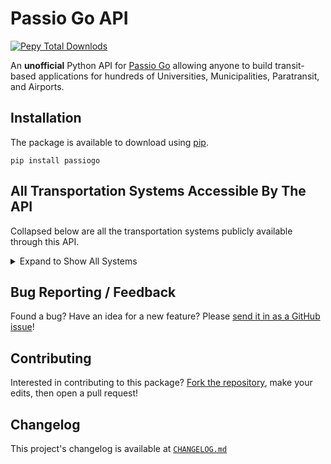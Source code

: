 # Passio Go API

[![Pepy Total Downlods](https://img.shields.io/pepy/dt/PassioGo)](https://www.pepy.tech/projects/passiogo)


An **unofficial** Python API for [Passio Go](https://passiogo.com/) allowing anyone to build transit-based applications for hundreds of Universities, Municipalities, Paratransit, and Airports. 


## Installation

The package is available to download using [pip](https://pypi.org/project/PassioGo/).

```
pip install passiogo
```


## All Transportation Systems Accessible By The API

Collapsed below are all the transportation systems publicly available through this API.

<details>
<summary>Expand to Show All Systems</summary>
<br/>

*Last Updated: 2024/07/12*

- 3630 Peachtree
- 5025 Apartments
- 725 Ponce
- Agnes Scott College
- Alabama A&M University
- Anne Arundel County Office of Transportation
- Atlantic Station
- AUC
- Audible
- Augusta University
- Bayonne Bay
- Beacon College
- Beacon Shuttle
- Beloit Transit
- Bis-Man Transit
- Bowie State University
- Brockton Area Transit Authority (BAT)
- Bull Runner at USF
- Cal State San Bernardino
- Canby Area Transit
- Cascades East Transit
- Casper Area Transit
- Century Village (FT)
- Chapman University
- Charles River TMA
- Charleston Airport REEF
- Charm City Circulator
- Chemung County (C-Tran)
- CHOA
- Citrus Connection
- City of Arcadia
- City of Bangor
- City of Billings MET Transit
- City of Cerritos
- City of Clovis
- City of Detroit - Employee Shuttle
- City of Harrisonburg Department of Public Transportation (HDPT)
- City of Hoboken
- City of Irvine
- City of Jackson (JTRAN)
- City of Jacksonville
- City of Monterey Park
- City of Newport Beach (Balboa Peninsula Trolley)
- City of Olean
- City of Rosemead
- City of Sandy
- City of Tracy (MTM / Tracer Transit)
- City of Tyler
- City of Watertown (CitiBus)
- Citylink Edmond
- Citylink North (Kootenai County)
- Citylink South
- Clackamas County
- Clemson Tiger Transit
- Coca Cola
- Colby College
- Columbia University
- Concho Valley Transit
- Concord Kannapolis Area Transit
- Concourse
- Connect Douglas
- Cooperative Alliance for Seacoast Transportation (COAST)
- Coral Gables
- CoryD (Test)
- County Connector
- CSULB
- Disney Programs
- District of Chamblee
- Drury Plaza Hotel - Disney Springs
- Eastern Kentucky University
- Eastern Panhandle Transit Authority (EPTA)
- Eastern Virginia Medical School
- Elon University
- Emory University
- Endicott College
- ES Atlanta
- Escambia County Area Transit (ECAT)
- ETHRA
- EWR Employee Shuttle
- EWR Port Authority NYNJ
- FIT NY
- Florham Park (Sun Valley/River Bend)
- Florida Gulf Coast University (FGCU)
- Florida International University
- ForestView/Evergreen/Evergreen East
- Fort Saskatchewan Transit (PWTransit Canada Ltd.)
- Franklin Regional Transit Authority
- Franklin Transit
- Fresh Direct (Pro Park)
- Fresno State University
- GatewayJFK Connection
- George Washington University (GW)
- Georgia College & State University (GCSU)
- Georgia Southern University
- Georgia State University
- Georgia Tech
- GoBus
- Harford County
- Harris County Transit
- HARTransit
- Harvard University
- Hendry County Transit System
- Highland Hospital Metropolis
- Hill Place Apartments
- Hollins University
- Houston Airport (SP+)
- Hutch Metro Center
- Interurban Trolley
- Jasper Transit
- JFK LGA Shuttles
- Kentucky River Foothills
- Key West Transit
- Lawrence Transit
- Lehigh University
- Los Angeles International Airport (LAX)
- Marymount University
- Mayaguez (Skytec)
- McAfee Knob Trailhead (Ridesource)
- Mercy University
- Metropolis Parking (Anschutz Campus)
- Missouri State University
- MIT
- Montachusett Regional Transit Authority (MART)
- National Cancer Institute
- NC State University
- New River Transit Authority
- New York University
- North Carolina A&T State University
- North Fork Area Transit
- Otter Bus (Ridesource)
- Ozark Regional Transit
- Palm Beach International Airport Parking Shuttle
- Pepperdine University
- Pittsburgh International Airport (PIT)
- Port of Galveston (LAZ Parking)
- Portage Area Regional Transit Authority (PARTA)
- Providence College
- Quinnipiac University
- Radford Transit
- Ravinia
- River Valley Transit
- River Valley Transit
- Roadrunner Transit
- Rochester Institute of Technology (RIT)
- Roger Williams University
- Rutgers University
- Sacramento Airport Park & Ride
- Saint Peter's University
- Sales Demo - SR
- Seneca Transit System
- Sioux City Transit
- SMART Transit
- South Clackamas Transportation District
- Southeastern Louisiana University
- Southern Connecticut State University
- St. Lawrence County Public Transit
- St. Vincent's (Pinnacle Transportation Group)
- State Shuttle (Onyx Equities)
- STC Atlanta Georgia
- Stevens Point - Central Transportation
- Tennessee Technological University
- Terraces (Pinnacle Transportation Group)
- The Concord Trolley
- The Cottages at Lake Tamaha Tuscaloosa
- The Galleria (Reef Parking)
- The Hartford
- The U Apartments Raleigh
- Township of West Orange
- Towson Loop (Baltimore County)
- Tulane University
- Tuscaloosa Transit Authority
- UARK (University of Arkansas)
- UCONN/WRTD
- UNC Charlotte
- UNC Greensboro (UNCG)
- UNC Wilmington
- University at Buffalo
- University of Alabama
- University of Chicago
- University of Florida (UF)
- University of Georgia (UGA)
- University of Hartford
- University of Miami Medical Center (Reef Parking)
- University of Michigan-Dearborn
- University of Montana (ASUM)
- University of New Haven
- University of New Mexico (UNM)
- University of North Georgia
- University of Rochester
- University of San Diego Tram Services
- University of Texas at El Paso (UTEP)
- University of Wisconsin-Milwaukee
- Upper Cumberland Human Resource Agency (UCHRA)
- Utah State University
- Vanderbilt University
- Vanderbilt University Medical Center
- Via Mobility Services
- VMware
- Wake Forest University
- WaterColor Community Association
- West Midtown Shuttle
- Western Carolina University
- WestMar
- Woodbridge Village/Gardens/Colonial
- XChange at Secaucus Junction

</details>


## Bug Reporting / Feedback

Found a bug? Have an idea for a new feature? Please [send it in as a GitHub issue](https://github.com/athuler/PassioGo/issues)!


## Contributing

Interested in contributing to this package? [Fork the repository](https://github.com/athuler/PassioGo/fork), make your edits, then open a pull request!


## Changelog

This project's changelog is available at [`CHANGELOG.md`](https://github.com/athuler/PassioGo/blob/main/CHANGELOG.md)